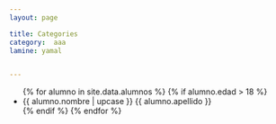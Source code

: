 ```yaml
---
layout: page

title: Categories
category:  aaa
lamine: yamal


---
```


<ul>
  {% for alumno in site.data.alumnos %}
    {% if alumno.edad > 18 %}
    <li>
      {{ alumno.nombre  | upcase }} {{ alumno.apellido }}</a>
    </li>
    {% endif %}
  {% endfor %}
</ul>